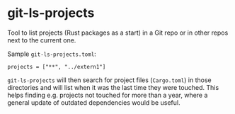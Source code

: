 # git-ls-projects

Tool to list projects (Rust packages as a start) in a Git repo or in other repos next to the current
one.

Sample `git-ls-projects.toml`:

```
projects = ["**", "../extern1"]
```

`git-ls-projects` will then search for project files (`Cargo.toml`) in those directories and will list
when it was the last time they were touched. This helps finding e.g. projects not touched for more
than a year, where a general update of outdated dependencies would be useful.

